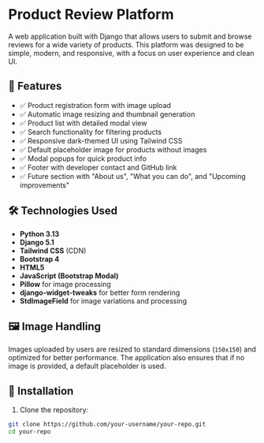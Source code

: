 
# Product Review Platform

A web application built with Django that allows users to submit and browse reviews for a wide variety of products. This platform was designed to be simple, modern, and responsive, with a focus on user experience and clean UI.

## 🚀 Features

- ✅ Product registration form with image upload
- ✅ Automatic image resizing and thumbnail generation
- ✅ Product list with detailed modal view
- ✅ Search functionality for filtering products
- ✅ Responsive dark-themed UI using Tailwind CSS
- ✅ Default placeholder image for products without images
- ✅ Modal popups for quick product info
- ✅ Footer with developer contact and GitHub link
- ✅ Future section with "About us", "What you can do", and "Upcoming improvements"

## 🛠️ Technologies Used

- **Python 3.13**
- **Django 5.1**
- **Tailwind CSS** (CDN)
- **Bootstrap 4**
- **HTML5**
- **JavaScript (Bootstrap Modal)**
- **Pillow** for image processing
- **django-widget-tweaks** for better form rendering
- **StdImageField** for image variations and processing

## 🖼️ Image Handling

Images uploaded by users are resized to standard dimensions (`150x150`) and optimized for better performance. The application also ensures that if no image is provided, a default placeholder is used.

## 📁 Installation

1. Clone the repository:
```bash
git clone https://github.com/your-username/your-repo.git
cd your-repo

